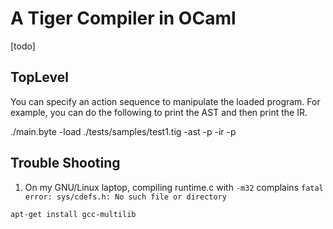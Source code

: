 A Tiger Compiler in OCaml
=========================

[todo]


TopLevel
--------

You can specify an action sequence to manipulate the loaded
program. For example, you can do the following to print the AST and
then print the IR.

./main.byte -load ./tests/samples/test1.tig -ast -p -ir -p


Trouble Shooting
----------------

1. On my GNU/Linux laptop, compiling runtime.c with `-m32` complains
   `fatal error: sys/cdefs.h: No such file or directory`

```
apt-get install gcc-multilib
```
